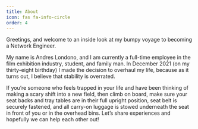 ```yaml
---
title: About
icon: fas fa-info-circle
order: 4
---
```


Greetings, and welcome to an inside look at my bumpy voyage to becoming a Network Engineer.

My name is Andres Londono, and I am currently a full-time employee in the film exhibition industry, student, and family man. In December 2021 (on my thirty-eight birthday) I made the decision to overhaul my life, because as it turns out, I believe that stability is overrated.

If you’re someone who feels trapped in your life and have been thinking of making a scary shift into a new field, then climb on board, make sure your seat backs and tray tables are in their full upright position, seat belt is securely fastened, and all carry-on luggage is stowed underneath the seat in front of you or in the overhead bins. Let’s share experiences and hopefully we can help each other out!
